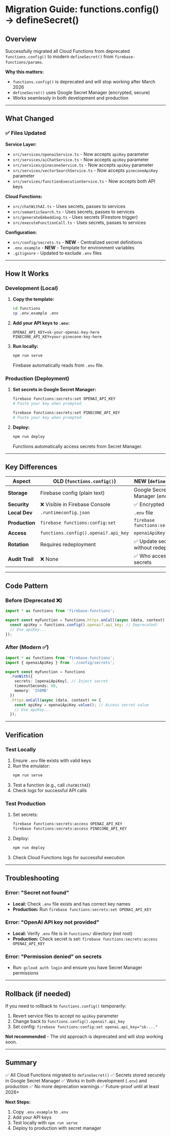 # Migration Guide: functions.config() → defineSecret()

## Overview

Successfully migrated all Cloud Functions from deprecated `functions.config()` to modern `defineSecret()` from `firebase-functions/params`.

**Why this matters:**
- `functions.config()` is deprecated and will stop working after March 2026
- `defineSecret()` uses Google Secret Manager (encrypted, secure)
- Works seamlessly in both development and production

---

## What Changed

### ✅ Files Updated

**Service Layer:**
- `src/services/openaiService.ts` - Now accepts `apiKey` parameter
- `src/services/aiChatService.ts` - Now accepts `apiKey` parameter
- `src/services/pineconeService.ts` - Now accepts `apiKey` parameter
- `src/services/vectorSearchService.ts` - Now accepts `pineconeApiKey` parameter
- `src/services/functionExecutionService.ts` - Now accepts both API keys

**Cloud Functions:**
- `src/chatWithAI.ts` - Uses secrets, passes to services
- `src/semanticSearch.ts` - Uses secrets, passes to services
- `src/generateEmbedding.ts` - Uses secrets (Firestore trigger)
- `src/executeFunctionCall.ts` - Uses secrets, passes to services

**Configuration:**
- `src/config/secrets.ts` - **NEW** - Centralized secret definitions
- `.env.example` - **NEW** - Template for environment variables
- `.gitignore` - Updated to exclude `.env` files

---

## How It Works

### Development (Local)

1. **Copy the template:**
   ```bash
   cd functions
   cp .env.example .env
   ```

2. **Add your API keys to `.env`:**
   ```env
   OPENAI_API_KEY=sk-your-openai-key-here
   PINECONE_API_KEY=your-pinecone-key-here
   ```

3. **Run locally:**
   ```bash
   npm run serve
   ```
   Firebase automatically reads from `.env` file.

### Production (Deployment)

1. **Set secrets in Google Secret Manager:**
   ```bash
   firebase functions:secrets:set OPENAI_API_KEY
   # Paste your key when prompted

   firebase functions:secrets:set PINECONE_API_KEY
   # Paste your key when prompted
   ```

2. **Deploy:**
   ```bash
   npm run deploy
   ```
   Functions automatically access secrets from Secret Manager.

---

## Key Differences

| Aspect | OLD (`functions.config()`) | NEW (`defineSecret()`) |
|--------|---------------------------|------------------------|
| **Storage** | Firebase config (plain text) | Google Secret Manager (encrypted) |
| **Security** | ❌ Visible in Firebase Console | ✅ Encrypted at rest |
| **Local Dev** | `.runtimeconfig.json` | `.env` file |
| **Production** | `firebase functions:config:set` | `firebase functions:secrets:set` |
| **Access** | `functions.config().openai?.api_key` | `openaiApiKey.value()` |
| **Rotation** | Requires redeployment | ✅ Update secret without redeploy |
| **Audit Trail** | ❌ None | ✅ Who accessed secrets |

---

## Code Pattern

### Before (Deprecated ❌)
```typescript
import * as functions from 'firebase-functions';

export const myFunction = functions.https.onCall(async (data, context) => {
  const apiKey = functions.config().openai?.api_key; // Deprecated!
  // Use apiKey...
});
```

### After (Modern ✅)
```typescript
import * as functions from 'firebase-functions';
import { openaiApiKey } from './config/secrets';

export const myFunction = functions
  .runWith({
    secrets: [openaiApiKey], // Inject secret
    timeoutSeconds: 60,
    memory: '256MB'
  })
  .https.onCall(async (data, context) => {
    const apiKey = openaiApiKey.value(); // Access secret value
    // Use apiKey...
  });
```

---

## Verification

### Test Locally

1. Ensure `.env` file exists with valid keys
2. Run the emulator:
   ```bash
   npm run serve
   ```
3. Test a function (e.g., call `chatWithAI`)
4. Check logs for successful API calls

### Test Production

1. Set secrets:
   ```bash
   firebase functions:secrets:access OPENAI_API_KEY
   firebase functions:secrets:access PINECONE_API_KEY
   ```
2. Deploy:
   ```bash
   npm run deploy
   ```
3. Check Cloud Functions logs for successful execution

---

## Troubleshooting

### Error: "Secret not found"
- **Local:** Check `.env` file exists and has correct key names
- **Production:** Run `firebase functions:secrets:set OPENAI_API_KEY`

### Error: "OpenAI API key not provided"
- **Local:** Verify `.env` file is in `functions/` directory (not root)
- **Production:** Check secret is set: `firebase functions:secrets:access OPENAI_API_KEY`

### Error: "Permission denied" on secrets
- Run: `gcloud auth login` and ensure you have Secret Manager permissions

---

## Rollback (if needed)

If you need to rollback to `functions.config()` temporarily:

1. Revert service files to accept no `apiKey` parameter
2. Change back to `functions.config().openai?.api_key`
3. Set config: `firebase functions:config:set openai.api_key="sk-..."`

**Not recommended** - The old approach is deprecated and will stop working soon.

---

## Summary

✅ All Cloud Functions migrated to `defineSecret()`
✅ Secrets stored securely in Google Secret Manager
✅ Works in both development (`.env`) and production
✅ No more deprecation warnings
✅ Future-proof until at least 2026+

**Next Steps:**
1. Copy `.env.example` to `.env`
2. Add your API keys
3. Test locally with `npm run serve`
4. Deploy to production with secret manager
